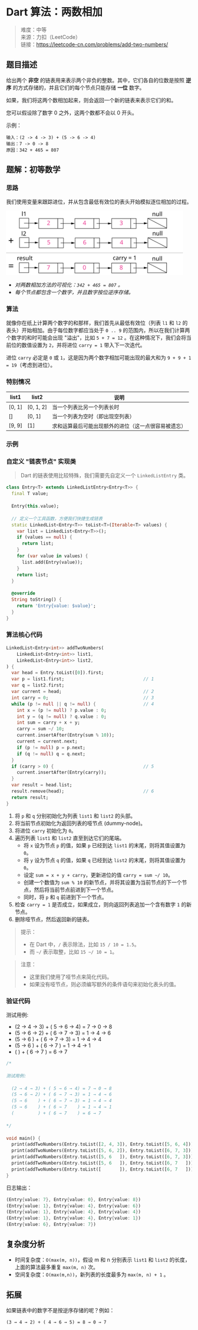 # Dart 算法：两数相加

> 难度：中等  
> 来源：力扣（LeetCode）  
> 链接：https://leetcode-cn.com/problems/add-two-numbers/ 


## 题目描述

给出两个 **非空** 的链表用来表示两个非负的整数。其中，它们各自的位数是按照 **逆序** 的方式存储的，并且它们的每个节点只能存储 **一位** 数字。

如果，我们将这两个数相加起来，则会返回一个新的链表来表示它们的和。

您可以假设除了数字 0 之外，这两个数都不会以 0 开头。

示例：

```
输入：(2 -> 4 -> 3) + (5 -> 6 -> 4)
输出：7 -> 0 -> 8
原因：342 + 465 = 807
```


## 题解：初等数学

### 思路

我们使用变量来跟踪进位，并从包含最低有效位的表头开始模拟逐位相加的过程。

<img src="./res/001.svg" width="480"/>

* *对两数相加方法的可视化：`342 + 465 = 807` 。*
* *每个节点都包含一个数字，并且数字按位逆序存储。*

### 算法

就像你在纸上计算两个数字的和那样，我们首先从最低有效位（列表 `l1` 和 `l2` 的表头）开始相加。由于每位数字都应当处于 `0 .. 9` 的范围内，所以在我们计算两个数字的和时可能会出现 "溢出"，比如 `5 + 7 = 12` 。在这种情况下，我们会将当前位的数值设置为 `2`，并将进位 `carry = 1` 带入下一次迭代。

进位 `carry` 必定是 `0` 或 `1`，这是因为两个数字相加可能出现的最大和为 `9 + 9 + 1 = 19`（考虑到进位）。

### 特别情况

| list1 | list2 | 说明
| - | - | -
| [0, 1] | [0, 1, 2] | 当一个列表比另一个列表长时
| [] | [0, 1] | 当一个列表为空时（即出现空列表）
| [9, 9] | [1] | 求和运算最后可能出现额外的进位（这一点很容易被遗忘）

### 示例

### 自定义 "链表节点" 实现类

> Dart 的链表使用比较特殊，我们需要先自定义一个 `LinkedListEntry` 类。

```dart
class Entry<T> extends LinkedListEntry<Entry<T>> {
  final T value;

  Entry(this.value);

  // 定义一个工具函数，方便我们快捷生成链表
  static LinkedList<Entry<T>> toList<T>(Iterable<T> values) {
    var list = LinkedList<Entry<T>>();
    if (values == null) {
      return list;
    }
    for (var value in values) {
      list.add(Entry(value));
    }
    return list;
  }

  @override
  String toString() {
    return 'Entry{value: $value}';
  }
}
```

### 算法核心代码

```dart
LinkedList<Entry<int>> addTwoNumbers(
    LinkedList<Entry<int>> list1, 
    LinkedList<Entry<int>> list2,
) {
  var head = Entry.toList([0]).first;
  var p = list1.first;                              // 1
  var q = list2.first;
  var current = head;                               // 2
  int carry = 0;                                    // 3
  while (p != null || q != null) {                  // 4
    int x = (p != null) ? p.value : 0;
    int y = (q != null) ? q.value : 0;
    int sum = carry + x + y;
    carry = sum ~/ 10;
    current.insertAfter(Entry(sum % 10));
    current = current.next;
    if (p != null) p = p.next;
    if (q != null) q = q.next;
  }
  if (carry > 0) {                                  // 5
    current.insertAfter(Entry(carry));
  }
  var result = head.list;                           
  result.remove(head);                              // 6
  return result;
}
```

1. 将 `p` 和 `q` 分别初始化为列表 `list1` 和 `list2` 的头部。
2. 将当前节点初始化为返回列表的哑节点 (dummy-node)。
3. 将进位 `carry` 初始化为 `0`。
4. 遍历列表 `list1` 和 `list2` 直至到达它们的尾端。
   * 将 `x` 设为节点 `p` 的值，如果 `p` 已经到达 `list1` 的末尾，则将其值设置为 `0`。 
   * 将 `y` 设为节点 `q` 的值，如果 `q` 已经到达 `list2` 的末尾，则将其值设置为 `0`。 
   * 设定 `sum = x + y + carry`，更新进位的值 `carry = sum ~/ 10`。
   * 创建一个数值为 `sum % 10` 的新节点，并将其设置为当前节点的下一个节点，然后将当前节点前进到下一个节点。
   * 同时，将 `p` 和 `q` 前进到下一个节点。
5. 检查 `carry = 1` 是否成立，如果成立，则向返回列表追加一个含有数字 `1` 的新节点。
6. 删除哑节点，然后返回新的链表。

> 提示：
> * 在 Dart 中，`/` 表示除法，比如 `15 / 10 = 1.5`。
> * 而 `~/` 表示取整，比如 `15 ~/ 10 = 1`。

> 注意：
> * 这里我们使用了哑节点来简化代码。
> * 如果没有哑节点，则必须编写额外的条件语句来初始化表头的值。


### 验证代码

测试用例:
* (2 → 4 → 3) + ( 5 → 6 → 4) = 7 → 0 → 8
* (5 → 6 → 2) + ( 6 → 7 → 3) = 1 → 4 → 6
* (5 → 6    ) + ( 6 → 7 → 3) = 1 → 4 → 4
* (5 → 6    ) + ( 6 → 7    ) = 1 → 4 → 1
* (         ) + ( 6 → 7    ) = 6 → 7

```dart
/*

测试用例:

  (2 → 4 → 3) + ( 5 → 6 → 4) = 7 → 0 → 8
  (5 → 6 → 2) + ( 6 → 7 → 3) = 1 → 4 → 6
  (5 → 6    ) + ( 6 → 7 → 3) = 1 → 4 → 4
  (5 → 6    ) + ( 6 → 7    ) = 1 → 4 → 1
  (         ) + ( 6 → 7    ) = 6 → 7

*/

void main() {
  print(addTwoNumbers(Entry.toList([2, 4, 3]), Entry.toList([5, 6, 4])));
  print(addTwoNumbers(Entry.toList([5, 6, 2]), Entry.toList([6, 7, 3])));
  print(addTwoNumbers(Entry.toList([5, 6   ]), Entry.toList([6, 7, 3])));
  print(addTwoNumbers(Entry.toList([5, 6   ]), Entry.toList([6, 7   ])));
  print(addTwoNumbers(Entry.toList([       ]), Entry.toList([6, 7   ])));   
}
```

日志输出：

```dart
(Entry{value: 7}, Entry{value: 0}, Entry{value: 8})
(Entry{value: 1}, Entry{value: 4}, Entry{value: 6})
(Entry{value: 1}, Entry{value: 4}, Entry{value: 4})
(Entry{value: 1}, Entry{value: 4}, Entry{value: 1})
(Entry{value: 6}, Entry{value: 7})
```


## 复杂度分析

* 时间复杂度：`O(max(m, n))`，假设 m 和 n 分别表示 `list1` 和 `list2` 的长度，上面的算法最多重复 `max(m, n)` 次。
* 空间复杂度：`O(max(m,n))`，新列表的长度最多为 `max(m, n) + 1` 。


## 拓展

如果链表中的数字不是按逆序存储的呢？例如：

```
(3 → 4 → 2) + ( 4 → 6 → 5) = 8 → 0 → 7
```